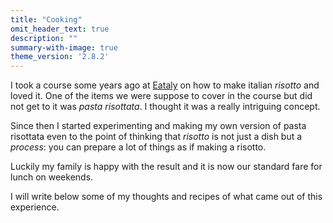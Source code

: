 ```yaml
---
title: "Cooking"
omit_header_text: true
description: ""
summary-with-image: true
theme_version: '2.8.2'
---
```


 I took a course some years ago at
[Eataly](https://www.eataly.net/it_it/negozi/trieste) on how to make
italian *risotto* and loved it. One of the items we were suppose to
cover in the course but did not get to it was *pasta risottata*. I
thought it was a really intriguing concept.

Since then I started experimenting and making my own version of pasta
risottata even to the point of thinking that *risotto* is not just a
dish but a *process*: you can prepare a lot of things as if making a
risotto.

Luckily my family is happy with the result and it is now our standard
fare for lunch on weekends.

I will write below some of my thoughts and recipes of what came out of
this experience.
